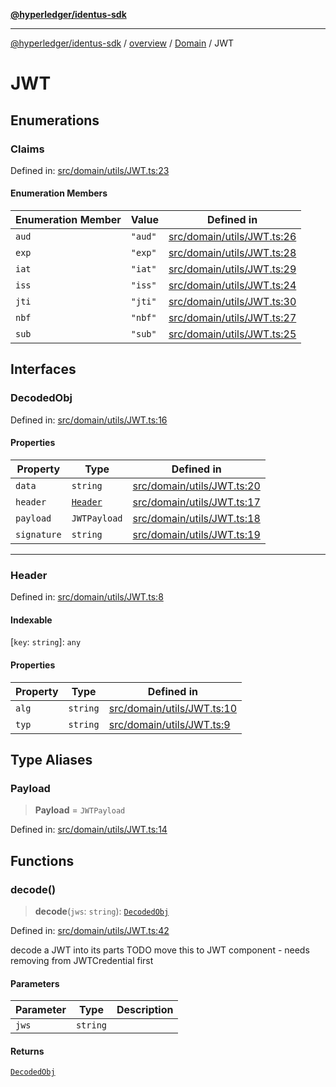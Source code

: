 [**@hyperledger/identus-sdk**](../../../../README.md)

***

[@hyperledger/identus-sdk](../../../../README.md) / [overview](../../../README.md) / [Domain](../README.md) / JWT

# JWT

## Enumerations

### Claims

Defined in: [src/domain/utils/JWT.ts:23](https://github.com/hyperledger-identus/sdk-ts/blob/4243600f6763168a55268042deaef84553d9c943/src/domain/utils/JWT.ts#L23)

#### Enumeration Members

| Enumeration Member | Value | Defined in |
| ------ | ------ | ------ |
| <a id="aud"></a> `aud` | `"aud"` | [src/domain/utils/JWT.ts:26](https://github.com/hyperledger-identus/sdk-ts/blob/4243600f6763168a55268042deaef84553d9c943/src/domain/utils/JWT.ts#L26) |
| <a id="exp"></a> `exp` | `"exp"` | [src/domain/utils/JWT.ts:28](https://github.com/hyperledger-identus/sdk-ts/blob/4243600f6763168a55268042deaef84553d9c943/src/domain/utils/JWT.ts#L28) |
| <a id="iat"></a> `iat` | `"iat"` | [src/domain/utils/JWT.ts:29](https://github.com/hyperledger-identus/sdk-ts/blob/4243600f6763168a55268042deaef84553d9c943/src/domain/utils/JWT.ts#L29) |
| <a id="iss"></a> `iss` | `"iss"` | [src/domain/utils/JWT.ts:24](https://github.com/hyperledger-identus/sdk-ts/blob/4243600f6763168a55268042deaef84553d9c943/src/domain/utils/JWT.ts#L24) |
| <a id="jti"></a> `jti` | `"jti"` | [src/domain/utils/JWT.ts:30](https://github.com/hyperledger-identus/sdk-ts/blob/4243600f6763168a55268042deaef84553d9c943/src/domain/utils/JWT.ts#L30) |
| <a id="nbf"></a> `nbf` | `"nbf"` | [src/domain/utils/JWT.ts:27](https://github.com/hyperledger-identus/sdk-ts/blob/4243600f6763168a55268042deaef84553d9c943/src/domain/utils/JWT.ts#L27) |
| <a id="sub"></a> `sub` | `"sub"` | [src/domain/utils/JWT.ts:25](https://github.com/hyperledger-identus/sdk-ts/blob/4243600f6763168a55268042deaef84553d9c943/src/domain/utils/JWT.ts#L25) |

## Interfaces

### DecodedObj

Defined in: [src/domain/utils/JWT.ts:16](https://github.com/hyperledger-identus/sdk-ts/blob/4243600f6763168a55268042deaef84553d9c943/src/domain/utils/JWT.ts#L16)

#### Properties

| Property | Type | Defined in |
| ------ | ------ | ------ |
| <a id="data"></a> `data` | `string` | [src/domain/utils/JWT.ts:20](https://github.com/hyperledger-identus/sdk-ts/blob/4243600f6763168a55268042deaef84553d9c943/src/domain/utils/JWT.ts#L20) |
| <a id="header"></a> `header` | [`Header`](#header-1) | [src/domain/utils/JWT.ts:17](https://github.com/hyperledger-identus/sdk-ts/blob/4243600f6763168a55268042deaef84553d9c943/src/domain/utils/JWT.ts#L17) |
| <a id="payload"></a> `payload` | `JWTPayload` | [src/domain/utils/JWT.ts:18](https://github.com/hyperledger-identus/sdk-ts/blob/4243600f6763168a55268042deaef84553d9c943/src/domain/utils/JWT.ts#L18) |
| <a id="signature"></a> `signature` | `string` | [src/domain/utils/JWT.ts:19](https://github.com/hyperledger-identus/sdk-ts/blob/4243600f6763168a55268042deaef84553d9c943/src/domain/utils/JWT.ts#L19) |

***

### Header

Defined in: [src/domain/utils/JWT.ts:8](https://github.com/hyperledger-identus/sdk-ts/blob/4243600f6763168a55268042deaef84553d9c943/src/domain/utils/JWT.ts#L8)

#### Indexable

\[`key`: `string`\]: `any`

#### Properties

| Property | Type | Defined in |
| ------ | ------ | ------ |
| <a id="alg"></a> `alg` | `string` | [src/domain/utils/JWT.ts:10](https://github.com/hyperledger-identus/sdk-ts/blob/4243600f6763168a55268042deaef84553d9c943/src/domain/utils/JWT.ts#L10) |
| <a id="typ"></a> `typ` | `string` | [src/domain/utils/JWT.ts:9](https://github.com/hyperledger-identus/sdk-ts/blob/4243600f6763168a55268042deaef84553d9c943/src/domain/utils/JWT.ts#L9) |

## Type Aliases

### Payload

> **Payload** = `JWTPayload`

Defined in: [src/domain/utils/JWT.ts:14](https://github.com/hyperledger-identus/sdk-ts/blob/4243600f6763168a55268042deaef84553d9c943/src/domain/utils/JWT.ts#L14)

## Functions

### decode()

> **decode**(`jws`: `string`): [`DecodedObj`](#decodedobj)

Defined in: [src/domain/utils/JWT.ts:42](https://github.com/hyperledger-identus/sdk-ts/blob/4243600f6763168a55268042deaef84553d9c943/src/domain/utils/JWT.ts#L42)

decode a JWT into its parts
TODO move this to JWT component - needs removing from JWTCredential first

#### Parameters

| Parameter | Type | Description |
| ------ | ------ | ------ |
| `jws` | `string` |  |

#### Returns

[`DecodedObj`](#decodedobj)
